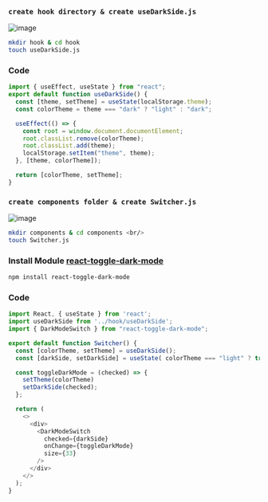 ### `create hook directory & create useDarkSide.js`

![image](https://github.com/ozcaneren/react-toggle-dark-mode/assets/100240225/a0ad1053-7e3c-4f38-93b6-984202db799e)

```bash
mkdir hook & cd hook
touch useDarkSide.js
```
### Code

```js
import { useEffect, useState } from "react";
export default function useDarkSide() {
  const [theme, setTheme] = useState(localStorage.theme);
  const colorTheme = theme === "dark" ? "light" : "dark";

  useEffect(() => {
    const root = window.document.documentElement;
    root.classList.remove(colorTheme);
    root.classList.add(theme);
    localStorage.setItem("theme", theme);
  }, [theme, colorTheme]);

  return [colorTheme, setTheme];
}
```

### `create components folder & create Switcher.js`

![image](https://github.com/ozcaneren/react-toggle-dark-mode/assets/100240225/89d9e8e2-9a5b-4ec4-b922-3e72f9c98938)

```bash
mkdir components & cd components <br/>
touch Switcher.js
```

### Install Module [react-toggle-dark-mode](https://www.npmjs.com/package/react-toggle-dark-mode)

```bash
npm install react-toggle-dark-mode
```
### Code

```js
import React, { useState } from 'react';
import useDarkSide from '../hook/useDarkSide';
import { DarkModeSwitch } from "react-toggle-dark-mode";

export default function Switcher() {
  const [colorTheme, setTheme] = useDarkSide();
  const [darkSide, setDarkSide] = useState( colorTheme === "light" ? true : false );

  const toggleDarkMode = (checked) => {
    setTheme(colorTheme)
    setDarkSide(checked);
  };

  return (
    <>
      <div>
        <DarkModeSwitch
          checked={darkSide}
          onChange={toggleDarkMode}
          size={33}
        />
      </div>
    </>
  );
}
```
